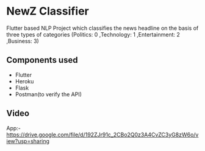 # NewZ Classifier

Flutter based NLP Project which classifies the news headline on the basis of three types of categories (Politics: 0 ,Technology: 1 ,Entertainment: 2 ,Business: 3)

## Components used

- Flutter
- Heroku
- Flask
- Postman(to verify the API)

## Video

App:- https://drive.google.com/file/d/192ZJr91c_2CBo2Q0z3A4CvZC3yG8zW6o/view?usp=sharing
